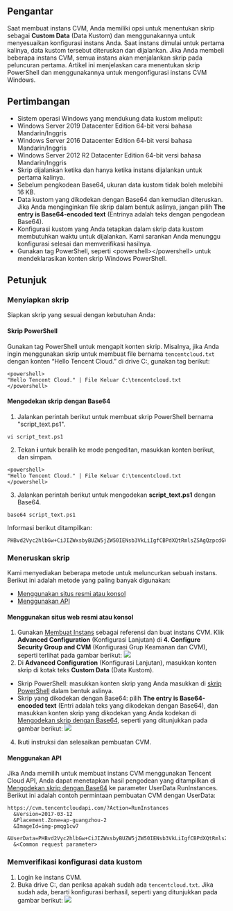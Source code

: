 ## Pengantar

Saat membuat instans CVM, Anda memiliki opsi untuk menentukan skrip sebagai **Custom Data** (Data Kustom) dan menggunakannya untuk menyesuaikan konfigurasi instans Anda. Saat instans dimulai untuk pertama kalinya, data kustom tersebut diteruskan dan dijalankan. Jika Anda membeli beberapa instans CVM, semua instans akan menjalankan skrip pada peluncuran pertama.
Artikel ini menjelaskan cara menentukan skrip PowerShell dan menggunakannya untuk mengonfigurasi instans CVM Windows.

## Pertimbangan

- Sistem operasi Windows yang mendukung data kustom meliputi:
 - Windows Server 2019 Datacenter Edition 64-bit versi bahasa Mandarin/Inggris
 - Windows Server 2016 Datacenter Edition 64-bit versi bahasa Mandarin/Inggris
 - Windows Server 2012 R2 Datacenter Edition 64-bit versi bahasa Mandarin/Inggris
- Skrip dijalankan ketika dan hanya ketika instans dijalankan untuk pertama kalinya.
- Sebelum pengkodean Base64, ukuran data kustom tidak boleh melebihi 16 KB.
- Data kustom yang dikodekan dengan Base64 dan kemudian diteruskan. Jika Anda menginginkan file skrip dalam bentuk aslinya, jangan pilih **The entry is Base64-encoded text** (Entrinya adalah teks dengan pengodean Base64).
- Konfigurasi kustom yang Anda tetapkan dalam skrip data kustom membutuhkan waktu untuk dijalankan. Kami sarankan Anda menunggu konfigurasi selesai dan memverifikasi hasilnya.
- Gunakan tag PowerShell, seperti &lt;powershell&gt;&lt;/powershell&gt; untuk mendeklarasikan konten skrip Windows PowerShell.

## Petunjuk

### Menyiapkan skrip

Siapkan skrip yang sesuai dengan kebutuhan Anda:

<span id="PowerShellScript"></span>
#### Skrip PowerShell
Gunakan tag PowerShell untuk mengapit konten skrip.
Misalnya, jika Anda ingin menggunakan skrip untuk membuat file bernama `tencentcloud.txt` dengan konten “Hello Tencent Cloud.” di drive C:, gunakan tag berikut:
```
<powershell>
"Hello Tencent Cloud." | File Keluar C:\tencentcloud.txt
</powershell>
```

<span id="Base64Script"></span>
#### Mengodekan skrip dengan Base64

1. Jalankan perintah berikut untuk membuat skrip PowerShell bernama "script_text.ps1".
```
vi script_text.ps1
```
2. Tekan **i** untuk beralih ke mode pengeditan, masukkan konten berikut, dan simpan.
```
<powershell>
"Hello Tencent Cloud." | File Keluar C:\tencentcloud.txt
</powershell>
```
3. Jalankan perintah berikut untuk mengodekan **script_text.ps1** dengan Base64.
```
base64 script_text.ps1
```
Informasi berikut ditampilkan:
```
PHBvd2Vyc2hlbGw+CiJIZWxsbyBUZW5jZW50IENsb3VkLiIgfCBPdXQtRmlsZSAgQzpcdGVuY2VudGNsb3VkLnR4dAo8L3Bvd2Vyc2hlbGw+Cg==
```

### Meneruskan skrip

Kami menyediakan beberapa metode untuk meluncurkan sebuah instans. Berikut ini adalah metode yang paling banyak digunakan:
- [Menggunakan situs resmi atau konsol](#Consoletrans)
- [Menggunakan API](#APItrans)

<span id="Consoletrans"></span>
#### Menggunakan situs web resmi atau konsol

1. Gunakan [Membuat Instans](https://intl.cloud.tencent.com/document/product/213/4855) sebagai referensi dan buat instans CVM. Klik **Advanced Configuration** (Konfigurasi Lanjutan) di **4. Configure Security Group and CVM** (Konfigurasi Grup Keamanan dan CVM), seperti terlihat pada gambar berikut:
![](https://main.qcloudimg.com/raw/28baf2764488ecfaf5bbac791cec7ea3.png)
2. Di **Advanced Configuration** (Konfigurasi Lanjutan), masukkan konten skrip di kotak teks **Custom Data** (Data Kustom).
 - Skrip PowerShell: masukkan konten skrip yang Anda masukkan di [skrip PowerShell](#PowerShellScript) dalam bentuk aslinya.
 - Skrip yang dikodekan dengan Base64: pilih **The entry is Base64-encoded text** (Entri adalah teks yang dikodekan dengan Base64), dan masukkan konten skrip yang dikodekan yang Anda kodekan di [Mengodekan skrip dengan Base64](#Base64Script), seperti yang ditunjukkan pada gambar berikut:
 ![](https://main.qcloudimg.com/raw/0b6b594f174568ca7d3312821c0571ed.png)
4. Ikuti instruksi dan selesaikan pembuatan CVM.

<span id="APItrans"></span>
#### Menggunakan API

Jika Anda memilih untuk membuat instans CVM menggunakan Tencent Cloud API, Anda dapat menetapkan hasil pengodean yang ditampilkan di [Mengodekan skrip dengan Base64](#Base64Script) ke parameter UserData RunInstances.
Berikut ini adalah contoh permintaan pembuatan CVM dengan UserData:
```
https://cvm.tencentcloudapi.com/?Action=RunInstances
  &Version=2017-03-12
  &Placement.Zone=ap-guangzhou-2
  &ImageId=img-pmqg1cw7
  &UserData=PHBvd2Vyc2hlbGw+CiJIZWxsbyBUZW5jZW50IENsb3VkLiIgfCBPdXQtRmlsZSAuXHRlbmNlbnRjbG91ZC50eHQKPC9wb3dlcnNoZWxsPgo=
  &<Common request parameter>
```

### Memverifikasi konfigurasi data kustom

1. Login ke instans CVM.
2. Buka drive C:, dan periksa apakah sudah ada `tencentcloud.txt`.
Jika sudah ada, berarti konfigurasi berhasil, seperti yang ditunjukkan pada gambar berikut:
![](https://main.qcloudimg.com/raw/9f94ec922111734a489b9730d66168c3.png)


